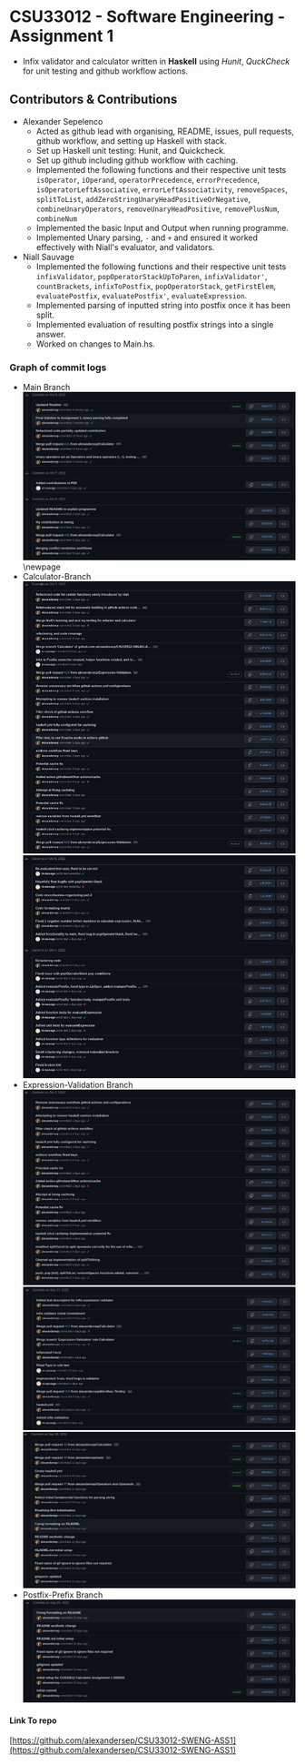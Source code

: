 # CSU33012 - Software Engineering - Assignment 1
* Infix validator and calculator written in **Haskell** using *Hunit*, *QuckCheck* 
  for unit testing and github workflow actions.

## Contributors & Contributions
* Alexander Sepelenco
    - Acted as github lead with organising, README, issues, pull requests, 
      github workflow, and setting up Haskell with stack.
    - Set up Haskell unit testing: Hunit, and Quickcheck.
    - Set up github including github workflow with caching.
    - Implemented the following functions and their respective unit tests
      `isOperator`, `iOperand`, `operatorPrecedence`, `errorPrecedence`,
      `isOperatorLeftAssociative`, `errorLeftAssociativity`, `removeSpaces`,
      `splitToList`, `addZeroStringUnaryHeadPositiveOrNegative`,
      `combineUnaryOperators`, `removeUnaryHeadPositive`, `removePlusNum`,
      `combineNum`
    - Implemented the basic Input and Output when running programme. 
    - Implemented Unary parsing, `-` and `+` and ensured it worked effectively
      with Niall's evaluator, and validators.
* Niall Sauvage
    - Implemented the following functions and their respective unit tests 
      `infixValidator`, `popOperatorStackUpToParen`, `infixValidator'`, 
      `countBrackets`, `infixToPostfix`, `popOperatorStack`, `getFirstElem`, 
      `evaluatePostfix`, `evaluatePostfix'`, `evaluateExpression`.
    - Implemented parsing of inputted string into postfix once it has been split.
    - Implemented evaluation of resulting postfix strings into a single answer.
    - Worked on changes to Main.hs.

### Graph of commit logs
* Main Branch \
![Main branch](imgs/main.png) 
\newpage
* Calculator-Branch \
![Calc Branch 1](imgs/calculator-commit-1.png) \
![Calc Branch 2](imgs/calculator-commit-2.png)
* Expression-Validation Branch \
![Expression Validation 3](imgs/expression-validation-3.png) \
![Expression Validation 2](imgs/expression-validation-2.png) \
![Expression Validation 1](imgs/expression-validation-1.png)
* Postfix-Prefix Branch \
![Postfix](imgs/postfix-prefix.png)

#### Link To repo
[https://github.com/alexandersep/CSU33012-SWENG-ASS1](https://github.com/alexandersep/CSU33012-SWENG-ASS1) 
